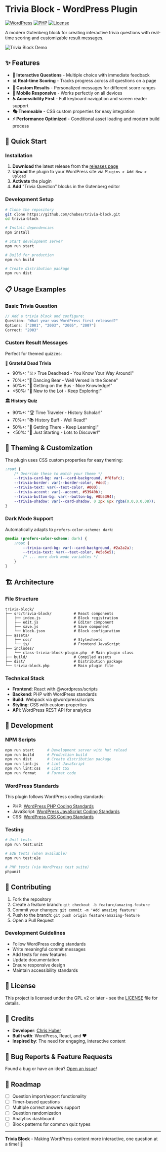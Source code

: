 # Trivia Block - WordPress Plugin

[![WordPress](https://img.shields.io/badge/WordPress-5.9%2B-blue.svg)](https://wordpress.org/)
[![PHP](https://img.shields.io/badge/PHP-7.4%2B-purple.svg)](https://php.net/)
[![License](https://img.shields.io/badge/License-GPL%20v2%2B-green.svg)](https://www.gnu.org/licenses/gpl-2.0.html)

A modern Gutenberg block for creating interactive trivia questions with real-time scoring and customizable result messages.

![Trivia Block Demo](https://chubes.net/trivia-block/demo.gif)

## ✨ Features

- **🎯 Interactive Questions** - Multiple choice with immediate feedback
- **📊 Real-time Scoring** - Tracks progress across all questions on a page
- **🎨 Custom Results** - Personalized messages for different score ranges
- **📱 Mobile Responsive** - Works perfectly on all devices
- **♿ Accessibility First** - Full keyboard navigation and screen reader support
- **🎭 Themeable** - CSS custom properties for easy integration
- **⚡ Performance Optimized** - Conditional asset loading and modern build process

## 🚀 Quick Start

### Installation

1. **Download** the latest release from the [releases page](https://github.com/chubes/trivia-block/releases)
2. **Upload** the plugin to your WordPress site via `Plugins > Add New > Upload`
3. **Activate** the plugin
4. **Add** "Trivia Question" blocks in the Gutenberg editor

### Development Setup

```bash
# Clone the repository
git clone https://github.com/chubes/trivia-block.git
cd trivia-block

# Install dependencies
npm install

# Start development server
npm run start

# Build for production
npm run build

# Create distribution package
npm run dist
```

## 📋 Usage Examples

### Basic Trivia Question

```javascript
// Add a trivia block and configure:
Question: "What year was WordPress first released?"
Options: ["2001", "2003", "2005", "2007"]
Correct: "2003"
```

### Custom Result Messages

Perfect for themed quizzes:

**🎸 Grateful Dead Trivia**
- 90%+: "☠️⚡ True Deadhead - You Know Your Way Around!"
- 70%+: "🌹 Dancing Bear - Well Versed in the Scene"
- 50%+: "🎸 Getting on the Bus - Nice Knowledge!"
- <50%: "🌻 New to the Lot - Keep Exploring!"

**🏛️ History Quiz**
- 90%+: "🏆 Time Traveler - History Scholar!"
- 70%+: "📚 History Buff - Well Read!"
- 50%+: "🤔 Getting There - Keep Learning!"
- <50%: "📖 Just Starting - Lots to Discover!"

## 🎨 Theming & Customization

The plugin uses CSS custom properties for easy theming:

```css
:root {
    /* Override these to match your theme */
    --trivia-card-bg: var(--card-background, #f8fafc);
    --trivia-border: var(--border-color, #ddd);
    --trivia-text: var(--text-color, #000);
    --trivia-accent: var(--accent, #53940b);
    --trivia-button-bg: var(--button-bg, #0b5394);
    --trivia-shadow: var(--card-shadow, 0 2px 6px rgba(0,0,0,0.08));
}
```

### Dark Mode Support

Automatically adapts to `prefers-color-scheme: dark`:

```css
@media (prefers-color-scheme: dark) {
    :root {
        --trivia-card-bg: var(--card-background, #2a2a2a);
        --trivia-text: var(--text-color, #e5e5e5);
        /* ... more dark mode variables */
    }
}
```

## 🏗️ Architecture

### File Structure

```
trivia-block/
├── src/trivia-block/          # React components
│   ├── index.js               # Block registration
│   ├── edit.js                # Editor component
│   ├── save.js                # Save component
│   └── block.json             # Block configuration
├── assets/
│   ├── css/                   # Stylesheets
│   └── js/                    # Frontend JavaScript
├── includes/
│   └── class-trivia-block-plugin.php  # Main plugin class
├── build/                     # Compiled assets
├── dist/                      # Distribution package
└── trivia-block.php           # Main plugin file
```

### Technical Stack

- **Frontend**: React with @wordpress/scripts
- **Backend**: PHP with WordPress standards
- **Build**: Webpack via @wordpress/scripts
- **Styling**: CSS with custom properties
- **API**: WordPress REST API for analytics

## 🧪 Development

### NPM Scripts

```bash
npm run start      # Development server with hot reload
npm run build      # Production build
npm run dist       # Create distribution package
npm run lint:js    # Lint JavaScript
npm run lint:css   # Lint CSS
npm run format     # Format code
```

### WordPress Standards

This plugin follows WordPress coding standards:

- PHP: [WordPress PHP Coding Standards](https://developer.wordpress.org/coding-standards/wordpress-coding-standards/php/)
- JavaScript: [WordPress JavaScript Coding Standards](https://developer.wordpress.org/coding-standards/wordpress-coding-standards/javascript/)
- CSS: [WordPress CSS Coding Standards](https://developer.wordpress.org/coding-standards/wordpress-coding-standards/css/)

### Testing

```bash
# Unit tests
npm run test:unit

# E2E tests (when available)
npm run test:e2e

# PHP tests (via WordPress test suite)
phpunit
```

## 🤝 Contributing

1. Fork the repository
2. Create a feature branch: `git checkout -b feature/amazing-feature`
3. Commit your changes: `git commit -m 'Add amazing feature'`
4. Push to the branch: `git push origin feature/amazing-feature`
5. Open a Pull Request

### Development Guidelines

- Follow WordPress coding standards
- Write meaningful commit messages
- Add tests for new features
- Update documentation
- Ensure responsive design
- Maintain accessibility standards

## 📄 License

This project is licensed under the GPL v2 or later - see the [LICENSE](LICENSE) file for details.

## 🙏 Credits

- **Developer**: [Chris Huber](https://chubes.net)
- **Built with**: WordPress, React, and ❤️
- **Inspired by**: The need for engaging, interactive content

## 🐛 Bug Reports & Feature Requests

Found a bug or have an idea? [Open an issue](https://github.com/chubes/trivia-block/issues)!

## 🚀 Roadmap

- [ ] Question import/export functionality
- [ ] Timer-based questions
- [ ] Multiple correct answers support
- [ ] Question randomization
- [ ] Analytics dashboard
- [ ] Block patterns for common quiz types

---

**Trivia Block** - Making WordPress content more interactive, one question at a time! 🎯 